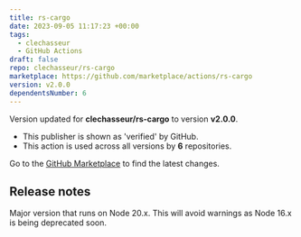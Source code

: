 ```yaml
---
title: rs-cargo
date: 2023-09-05 11:17:23 +00:00
tags:
  - clechasseur
  - GitHub Actions
draft: false
repo: clechasseur/rs-cargo
marketplace: https://github.com/marketplace/actions/rs-cargo
version: v2.0.0
dependentsNumber: 6
---
```



Version updated for **clechasseur/rs-cargo** to version **v2.0.0**.
- This publisher is shown as 'verified' by GitHub.
- This action is used across all versions by **6** repositories.

Go to the [GitHub Marketplace](https://github.com/marketplace/actions/rs-cargo) to find the latest changes.

## Release notes

Major version that runs on Node 20.x. This will avoid warnings as Node 16.x is being deprecated soon.
